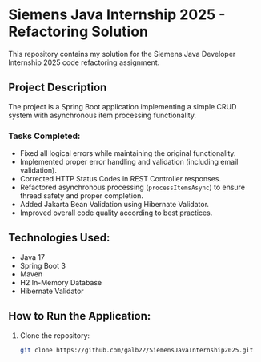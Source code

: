 # Siemens Java Internship 2025 - Refactoring Solution

This repository contains my solution for the Siemens Java Developer Internship 2025 code refactoring assignment.

## Project Description
The project is a Spring Boot application implementing a simple CRUD system with asynchronous item processing functionality.

### Tasks Completed:
- Fixed all logical errors while maintaining the original functionality.
- Implemented proper error handling and validation (including email validation).
- Corrected HTTP Status Codes in REST Controller responses.
- Refactored asynchronous processing (`processItemsAsync`) to ensure thread safety and proper completion.
- Added Jakarta Bean Validation using Hibernate Validator.
- Improved overall code quality according to best practices.

## Technologies Used:
- Java 17
- Spring Boot 3
- Maven
- H2 In-Memory Database
- Hibernate Validator

## How to Run the Application:
1. Clone the repository:
   ```bash
   git clone https://github.com/galb22/SiemensJavaInternship2025.git
